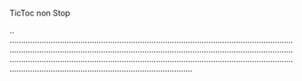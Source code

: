 TicToc non Stop

..
....................................................................................................................................................................................................................................................................................................................................................................................................................................................................